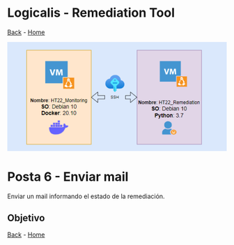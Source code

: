 # Logicalis - Remediation Tool

[Back](P5.md) - [Home](../README.md)

<p align="center">
  <img src="Infra.png" alt="Infraestructura Hackathon"/>
</p>

# Posta 6 - Enviar mail

Enviar un mail informando el estado de la remediación.

## Objetivo


[Back](P5.md) - [Home](../README.md)
